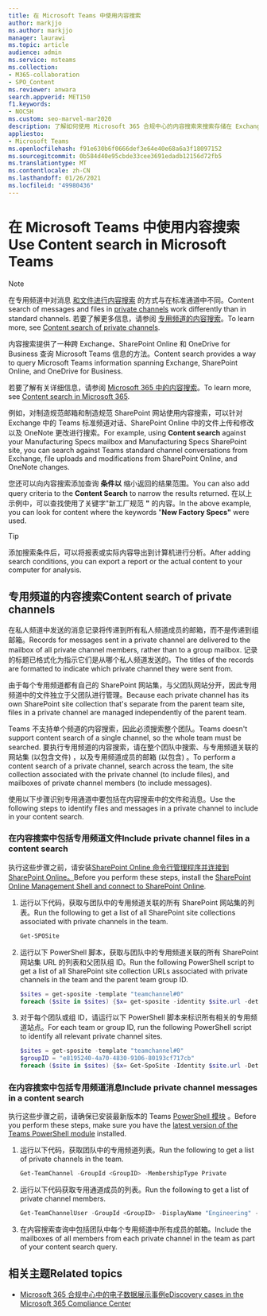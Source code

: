 ```yaml
---
title: 在 Microsoft Teams 中使用内容搜索
author: markjjo
ms.author: markjjo
manager: laurawi
ms.topic: article
audience: admin
ms.service: msteams
ms.collection:
- M365-collaboration
- SPO_Content
ms.reviewer: anwara
search.appverid: MET150
f1.keywords:
- NOCSH
ms.custom: seo-marvel-mar2020
description: 了解如何使用 Microsoft 365 合规中心的内容搜索来搜索存储在 Exchange Online、SharePoint Online、OneDrive for Business 和 OneNote 中的 Microsoft Teams 内容。
appliesto:
- Microsoft Teams
ms.openlocfilehash: f91e630b6f0666def3e64e40e68a6a3f18097152
ms.sourcegitcommit: 0b584d40e95cbde33cee3691edadb12156d72fb5
ms.translationtype: MT
ms.contentlocale: zh-CN
ms.lasthandoff: 01/26/2021
ms.locfileid: "49980436"
---
```

<a name="use-content-search-in-microsoft-teams"></a><span data-ttu-id="b8ac5-103">在 Microsoft Teams 中使用内容搜索</span><span class="sxs-lookup"><span data-stu-id="b8ac5-103">Use Content search in Microsoft Teams</span></span>
=====================================

> [!NOTE]
> <span data-ttu-id="b8ac5-104">在专用频道中对消息 [和文件进行内容搜索](private-channels.md) 的方式与在标准通道中不同。</span><span class="sxs-lookup"><span data-stu-id="b8ac5-104">Content search of messages and files in [private channels](private-channels.md) work differently than in standard channels.</span></span> <span data-ttu-id="b8ac5-105">若要了解更多信息，请参阅 [专用频道的内容搜索](#content-search-of-private-channels)。</span><span class="sxs-lookup"><span data-stu-id="b8ac5-105">To learn more, see [Content search of private channels](#content-search-of-private-channels).</span></span>

<span data-ttu-id="b8ac5-106">内容搜索提供了一种跨 Exchange、SharePoint Online 和 OneDrive for Business 查询 Microsoft Teams 信息的方法。</span><span class="sxs-lookup"><span data-stu-id="b8ac5-106">Content search provides a way to query Microsoft Teams information spanning Exchange, SharePoint Online, and OneDrive for Business.</span></span>

<span data-ttu-id="b8ac5-107">若要了解有关详细信息，请参阅 [Microsoft 365 中的内容搜索](https://docs.microsoft.com/microsoft-365/compliance/content-search)。</span><span class="sxs-lookup"><span data-stu-id="b8ac5-107">To learn more, see [Content search in Microsoft 365](https://docs.microsoft.com/microsoft-365/compliance/content-search).</span></span>

<span data-ttu-id="b8ac5-108">例如，对制造规范邮箱和制造规范 SharePoint 网站使用内容搜索，可以针对 Exchange 中的 Teams 标准频道对话、SharePoint Online 中的文件上传和修改以及 OneNote 更改进行搜索。</span><span class="sxs-lookup"><span data-stu-id="b8ac5-108">For example, using **Content search** against your Manufacturing Specs mailbox and Manufacturing Specs SharePoint site, you can search against Teams standard channel conversations from Exchange, file uploads and modifications from SharePoint Online, and OneNote changes.</span></span>

<span data-ttu-id="b8ac5-109">您还可以向内容搜索添加查询 **条件以** 缩小返回的结果范围。</span><span class="sxs-lookup"><span data-stu-id="b8ac5-109">You can also add query criteria to the **Content Search** to narrow the results returned.</span></span> <span data-ttu-id="b8ac5-110">在以上示例中，可以查找使用了关键字"新工厂规范 **"** 的内容。</span><span class="sxs-lookup"><span data-stu-id="b8ac5-110">In the above example, you can look for content where the keywords "**New Factory Specs"** were used.</span></span>

> [!TIP]
> <span data-ttu-id="b8ac5-111">添加搜索条件后，可以将报表或实际内容导出到计算机进行分析。</span><span class="sxs-lookup"><span data-stu-id="b8ac5-111">After adding search conditions, you can export a report or the actual content to your computer for analysis.</span></span>

## <a name="content-search-of-private-channels"></a><span data-ttu-id="b8ac5-112">专用频道的内容搜索</span><span class="sxs-lookup"><span data-stu-id="b8ac5-112">Content search of private channels</span></span>

<span data-ttu-id="b8ac5-113">在私人频道中发送的消息记录将传递到所有私人频道成员的邮箱，而不是传递到组邮箱。</span><span class="sxs-lookup"><span data-stu-id="b8ac5-113">Records for messages sent in a private channel are delivered to the mailbox of all private channel members, rather than to a group mailbox.</span></span> <span data-ttu-id="b8ac5-114">记录的标题已格式化为指示它们是从哪个私人频道发送的。</span><span class="sxs-lookup"><span data-stu-id="b8ac5-114">The titles of the records are formatted to indicate which private channel they were sent from.</span></span>

<span data-ttu-id="b8ac5-115">由于每个专用频道都有自己的 SharePoint 网站集，与父团队网站分开，因此专用频道中的文件独立于父团队进行管理。</span><span class="sxs-lookup"><span data-stu-id="b8ac5-115">Because each private channel has its own SharePoint site collection that's separate from the parent team site, files in a private channel are managed independently of the parent team.</span></span>

<span data-ttu-id="b8ac5-116">Teams 不支持单个频道的内容搜索，因此必须搜索整个团队。</span><span class="sxs-lookup"><span data-stu-id="b8ac5-116">Teams doesn't support content search of a single channel, so the whole team must be searched.</span></span> <span data-ttu-id="b8ac5-117">要执行专用频道的内容搜索，请在整个团队中搜索、与专用频道关联的网站集 (以包含文件) ，以及专用频道成员的邮箱 (以包含) 。</span><span class="sxs-lookup"><span data-stu-id="b8ac5-117">To perform a content search of a private channel, search across the team, the site collection associated with the private channel (to include files), and mailboxes of private channel members (to include messages).</span></span>

<span data-ttu-id="b8ac5-118">使用以下步骤识别专用通道中要包括在内容搜索中的文件和消息。</span><span class="sxs-lookup"><span data-stu-id="b8ac5-118">Use the following steps to identify files and messages in a private channel to include in  your content search.</span></span>

### <a name="include-private-channel-files-in-a-content-search"></a><span data-ttu-id="b8ac5-119">在内容搜索中包括专用频道文件</span><span class="sxs-lookup"><span data-stu-id="b8ac5-119">Include private channel files in a content search</span></span>

<span data-ttu-id="b8ac5-120">执行这些步骤之前，请安装[SharePoint Online 命令行管理程序并连接到 SharePoint Online。](https://docs.microsoft.com/powershell/sharepoint/sharepoint-online/connect-sharepoint-online?view=sharepoint-ps)</span><span class="sxs-lookup"><span data-stu-id="b8ac5-120">Before you perform these steps, install the [SharePoint Online Management Shell and connect to  SharePoint Online](https://docs.microsoft.com/powershell/sharepoint/sharepoint-online/connect-sharepoint-online?view=sharepoint-ps).</span></span>

1. <span data-ttu-id="b8ac5-121">运行以下代码，获取与团队中的专用频道关联的所有 SharePoint 网站集的列表。</span><span class="sxs-lookup"><span data-stu-id="b8ac5-121">Run the following to get a list of all SharePoint site collections associated with private channels in the team.</span></span>

    ```PowerShell
    Get-SPOSite
    ```
2. <span data-ttu-id="b8ac5-122">运行以下 PowerShell 脚本，获取与团队中的专用频道关联的所有 SharePoint 网站集 URL 的列表和父团队组 ID。</span><span class="sxs-lookup"><span data-stu-id="b8ac5-122">Run the following PowerShell script to get a list of all SharePoint site collection URLs associated with private channels in the team and the parent team group ID.</span></span>

    ```PowerShell
    $sites = get-sposite -template "teamchannel#0"
    foreach ($site in $sites) {$x= get-sposite -identity $site.url -detail; $x.relatedgroupID; $x.url} 
    ```
3. <span data-ttu-id="b8ac5-123">对于每个团队或组 ID，请运行以下 PowerShell 脚本来标识所有相关的专用频道站点。</span><span class="sxs-lookup"><span data-stu-id="b8ac5-123">For each team or group ID, run the following PowerShell script to identify all relevant private channel sites.</span></span>

    ```PowerShell
    $sites = get-sposite -template "teamchannel#0"
    $groupID = "e8195240-4a70-4830-9106-80193cf717cb"
    foreach ($site in $sites) {$x= Get-SpoSite -Identity $site.url -Detail; if ($x.RelatedGroupId -eq $groupID) {$x.RelatedGroupId;$x.url}}
    ```

### <a name="include-private-channel-messages-in-a-content-search"></a><span data-ttu-id="b8ac5-124">在内容搜索中包括专用频道消息</span><span class="sxs-lookup"><span data-stu-id="b8ac5-124">Include private channel messages in a content search</span></span>

<span data-ttu-id="b8ac5-125">执行这些步骤之前，请确保已安装最新版本的 Teams [PowerShell 模块](teams-powershell-overview.md) 。</span><span class="sxs-lookup"><span data-stu-id="b8ac5-125">Before you perform these steps, make sure you have the [latest version of the Teams PowerShell module](teams-powershell-overview.md) installed.</span></span>

1. <span data-ttu-id="b8ac5-126">运行以下代码，获取团队中的专用频道列表。</span><span class="sxs-lookup"><span data-stu-id="b8ac5-126">Run the following to get a list of private channels in the team.</span></span>

    ```PowerShell
    Get-TeamChannel -GroupId <GroupID> -MembershipType Private
    ```
2. <span data-ttu-id="b8ac5-127">运行以下代码获取专用通道成员的列表。</span><span class="sxs-lookup"><span data-stu-id="b8ac5-127">Run the following to get a list of private channel members.</span></span>

    ```PowerShell
    Get-TeamChannelUser -GroupId <GroupID> -DisplayName "Engineering" -Role Member
    ```
3. <span data-ttu-id="b8ac5-128">在内容搜索查询中包括团队中每个专用频道中所有成员的邮箱。</span><span class="sxs-lookup"><span data-stu-id="b8ac5-128">Include the mailboxes of all members from each private channel in the team as part of your content search query.</span></span>

## <a name="related-topics"></a><span data-ttu-id="b8ac5-129">相关主题</span><span class="sxs-lookup"><span data-stu-id="b8ac5-129">Related topics</span></span>

- [<span data-ttu-id="b8ac5-130">Microsoft 365 合规中心中的电子数据展示事例</span><span class="sxs-lookup"><span data-stu-id="b8ac5-130">eDiscovery cases in the Microsoft 365 Compliance Center</span></span>](https://docs.microsoft.com/Office365/SecurityCompliance/ediscovery-cases) 